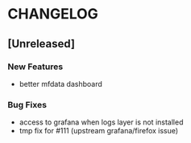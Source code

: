 # CHANGELOG


## [Unreleased]

### New Features
- better mfdata dashboard


### Bug Fixes
- access to grafana when logs layer is not installed
- tmp fix for #111 (upstream grafana/firefox issue)






